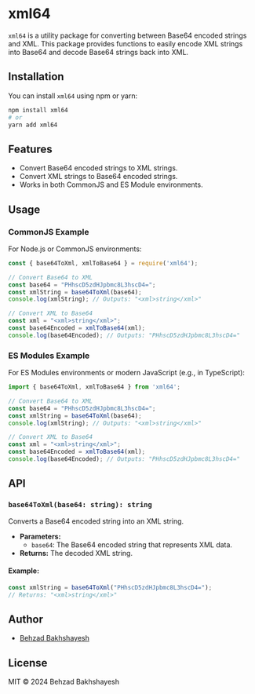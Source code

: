 # xml64

`xml64` is a utility package for converting between Base64 encoded strings and XML. This package provides functions to easily encode XML strings into Base64 and decode Base64 strings back into XML.

## Installation

You can install `xml64` using npm or yarn:

```bash
npm install xml64
# or
yarn add xml64
```

## Features

- Convert Base64 encoded strings to XML strings.
- Convert XML strings to Base64 encoded strings.
- Works in both CommonJS and ES Module environments.

## Usage

### CommonJS Example

For Node.js or CommonJS environments:

```js
const { base64ToXml, xmlToBase64 } = require('xml64');

// Convert Base64 to XML
const base64 = "PHhscD5zdHJpbmc8L3hscD4=";
const xmlString = base64ToXml(base64);
console.log(xmlString); // Outputs: "<xml>string</xml>"

// Convert XML to Base64
const xml = "<xml>string</xml>";
const base64Encoded = xmlToBase64(xml);
console.log(base64Encoded); // Outputs: "PHhscD5zdHJpbmc8L3hscD4="
```

### ES Modules Example

For ES Modules environments or modern JavaScript (e.g., in TypeScript):

```js
import { base64ToXml, xmlToBase64 } from 'xml64';

// Convert Base64 to XML
const base64 = "PHhscD5zdHJpbmc8L3hscD4=";
const xmlString = base64ToXml(base64);
console.log(xmlString); // Outputs: "<xml>string</xml>"

// Convert XML to Base64
const xml = "<xml>string</xml>";
const base64Encoded = xmlToBase64(xml);
console.log(base64Encoded); // Outputs: "PHhscD5zdHJpbmc8L3hscD4="
```

## API

### `base64ToXml(base64: string): string`

Converts a Base64 encoded string into an XML string.

- **Parameters:**
  - `base64`: The Base64 encoded string that represents XML data.
- **Returns:** The decoded XML string.

#### Example:

```js
const xmlString = base64ToXml("PHhscD5zdHJpbmc8L3hscD4=");
// Returns: "<xml>string</xml>"
```

## Author

- [Behzad Bakhshayesh](https://github.com/behzadbakhshayesh)

## License

MIT © 2024 Behzad Bakhshayesh
